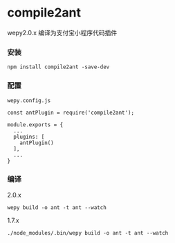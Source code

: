 # compile2ant
wepy2.0.x 编译为支付宝小程序代码插件

### 安装

```console
npm install compile2ant -save-dev
```
### 配置

```console
wepy.config.js
```
```console
const antPlugin = require('compile2ant');

module.exports = {
  ...
  plugins: [
    antPlugin()
  ],
  ...
}

```

### 编译


2.0.x
```console
wepy build -o ant -t ant --watch
```

1.7.x
```console
./node_modules/.bin/wepy build -o ant -t ant --watch
```

